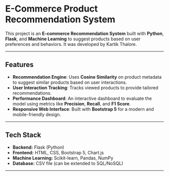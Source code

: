 # E-Commerce Product Recommendation System

This project is an **E-commerce Recommendation System** built with **Python**, **Flask**, and **Machine Learning** to suggest products based on user preferences and behaviors. It was developed by Kartik Thalore.

---

## **Features**

- **Recommendation Engine**: Uses **Cosine Similarity** on product metadata to suggest similar products based on user interactions.
- **User Interaction Tracking**: Tracks viewed products to provide tailored recommendations.
- **Performance Dashboard**: An interactive dashboard to evaluate the model using metrics like **Precision**, **Recall**, and **F1 Score**.
- **Responsive Web Interface**: Built with **Bootstrap 5** for a modern and mobile-friendly design.

---

## **Tech Stack**

- **Backend:** Flask (Python)
- **Frontend:** HTML, CSS, Bootstrap 5, Chart.js
- **Machine Learning:** Scikit-learn, Pandas, NumPy
- **Database:** CSV file (can be extended to SQL/NoSQL)

---

